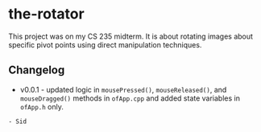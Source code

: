# the-rotator

This project was on my CS 235 midterm. It is about rotating images about specific pivot points using direct manipulation techniques.

## Changelog

* v0.0.1 - updated logic in `mousePressed()`, `mouseReleased()`, and `mouseDragged()` methods in `ofApp.cpp` and added state variables in `ofApp.h` only.

`- Sid`
